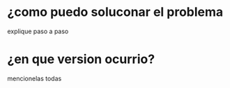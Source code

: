 # ¿como puedo soluconar el problema 
explique paso a paso 
# ¿en que version ocurrio?
mencionelas todas

